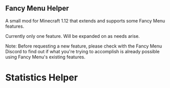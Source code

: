 ## Fancy Menu Helper

A small mod for Minecraft 1.12 that extends and supports some Fancy Menu features.

Currently only one feature. Will be expanded on as needs arise.

Note: Before requesting a new feature, please check with the Fancy Menu Discord to find out if what you're trying to accomplish is already possible using Fancy Menu's existing features.

# Statistics Helper


